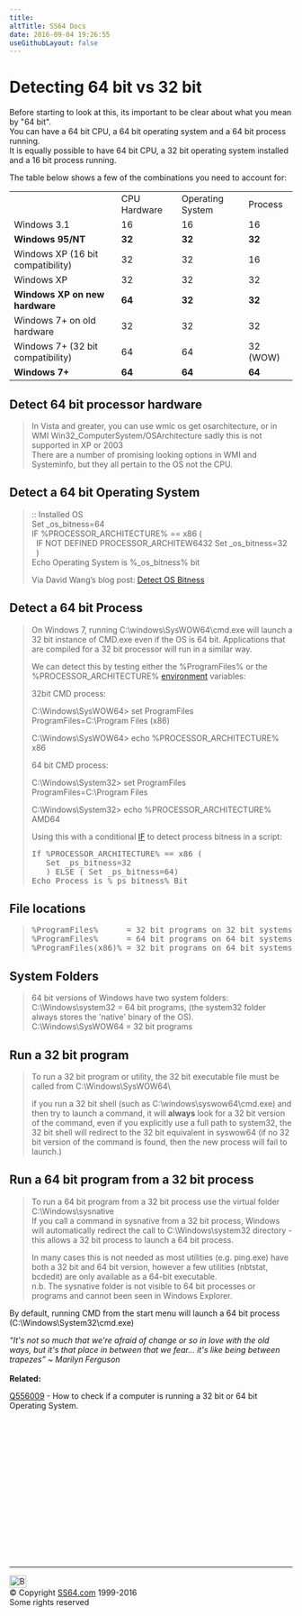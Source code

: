 ```yaml
---
title:
altTitle: SS64 Docs
date: 2016-09-04 19:26:55
useGithubLayout: false
---
```

<!-- #BeginLibraryItem "/Library/head_ntsyntax.lbi" --><!-- #EndLibraryItem --><h1>Detecting 64 bit vs 32 bit </h1>
<p>Before starting to look at this, its important to be clear about what you mean by "64 bit". <br>
You can have a 64 bit CPU, a 64 bit operating system and a 64 bit process running. <br>
It is equally possible to have 64 bit CPU, a 32 bit operating system installed and a 16 bit process running.</p>
<p>The table below shows a few of the combinations you  need to account for:</p>
<table>
<tbody><tr>
<td>&nbsp;</td>
<td>CPU Hardware</td>
<td>Operating System </td>
<td>Process</td>
</tr>
<tr>
<td>Windows 3.1</td>
<td>16</td>
<td>16</td>
<td>16</td>
</tr>
<tr>
<td><b>Windows 95/NT </b></td>
<td><b>32</b></td>
<td><b>32</b></td>
<td><b>32</b></td>
</tr>
<tr>
<td>Windows XP (16 bit compatibility)</td>
<td>32</td>
<td>32</td>
<td>16</td>
</tr>
<tr>
<td>Windows XP</td>
<td>32</td>
<td>32</td>
<td>32</td>
</tr>
<tr>
<td><b>Windows XP on new hardware</b></td>
<td><b>64</b></td>
<td><b>32</b></td>
<td><b>32</b></td>
</tr>
<tr>
<td>Windows 7+ on old hardware</td>
<td>32</td>
<td>32</td>
<td>32</td>
</tr>
<tr>
<td>Windows 7+ (32 bit compatibility)</td>
<td>64</td>
<td>64</td>
<td>32 (WOW) </td>
</tr>
<tr>
<td><b>Windows 7+</b></td>
<td><b>64</b></td>
<td><b>64</b></td>
<td><b>64</b></td>
</tr>
</tbody></table>
<h2>Detect 64 bit processor hardware</h2>
<blockquote>
<p> In Vista and greater, you can use <span class="code">wmic os get osarchitecture</span>, or in WMI <span class="code">Win32_ComputerSystem/OSArchitecture</span> sadly this is not supported in XP or 2003 <br> 
There are a number of promising looking  options in WMI and Systeminfo, but they all pertain to the OS not the CPU.</p>
</blockquote>
<h2>Detect a 64 bit Operating System </h2>
<blockquote>
<p><span class="code">:: Installed OS<br>
Set _os_bitness=64<br>
IF %PROCESSOR_ARCHITECTURE% == x86 (<br>
&nbsp;&nbsp;IF NOT DEFINED PROCESSOR_ARCHITEW6432 Set _os_bitness=32<br>
&nbsp;&nbsp;)<br>
Echo Operating System is %_os_bitness% bit</span></p>
<p>Via David Wang’s blog post: <a href="http://blogs.msdn.com/b/david.wang/archive/2006/03/26/howto-detect-process-bitness.aspx">Detect OS Bitness</a></p>
</blockquote>
<h2>Detect a 64 bit Process</h2>
<blockquote>
<p>On Windows 7, running <span class="code">C:\windows\SysWOW64\cmd.exe</span> will launch a 32 bit instance of CMD.exe even if the OS is 64 bit. Applications that are compiled for a 32 bit processor will run in a similar way. </p>
<p>We can detect this by testing either the <span class="code">%ProgramFiles%</span> or  the <span class="code">%PROCESSOR_ARCHITECTURE%</span> <a href="syntax-variables.html">environment</a> variables: </p>
<p>32bit CMD process:</p>
<p class="code"> C:\Windows\SysWOW64&gt; set ProgramFiles<br>
ProgramFiles=C:\Program Files (x86)</p>
<p class="code"> C:\Windows\SysWOW64&gt; echo %PROCESSOR_ARCHITECTURE% <br>
x86</p>
<p>64 bit  CMD process:</p>
<p class="code">C:\Windows\System32&gt; set ProgramFiles <br>
ProgramFiles=C:\Program Files</p>
<p class="code"> C:\Windows\System32&gt; echo %PROCESSOR_ARCHITECTURE% <br>
AMD64</p>
<p>Using this with a conditional <a href="if.html">IF</a> to detect process bitness in a script: </p>
<pre>If %PROCESSOR_ARCHITECTURE% == x86 (
   Set _ps_bitness=32
   ) ELSE ( Set _ps_bitness=64)
Echo Process is %_ps_bitness% Bit</pre>
</blockquote>
<h2>File locations </h2>
<blockquote>
<pre>%ProgramFiles%     <span class="body"> = 32 bit programs on 32 bit systems </span>"C:\Program Files"
%ProgramFiles%     <span class="body"> = 64 bit programs on 64 bit systems </span>"C:\Program Files"
%ProgramFiles(x86)%<span class="body"> = 32 bit programs on 64 bit systems </span>"C:\Program Files (x86)"</pre></blockquote>
<h2>System Folders</h2>
<blockquote><span class="body">64 bit</span> versions of Windows have two system folders:<br>
<span class="code">C:\Windows\system32 <span class="body"> = 64 bit programs</span></span>, (the <span class="code">system32</span> folder always stores the 'native' binary of the OS).<br>
<span class="code">C:\Windows\SysWOW64 </span><span class="body">= 32 bit programs</span></blockquote>
<h2>Run a 32 bit program</h2>
<blockquote>
<p> To run a 32 bit program or utility, the 32 bit executable file must be called from <span class="code">C:\Windows\SysWOW64\</span></p>
<p> if you run a 32 bit shell (such as <span class="code">C:\windows\syswow64\cmd.exe</span>) and then try to launch a command, it will <b>always</b> look for a 32 bit version of the command, even if you explicitly use a full path to system32, the 32 bit shell will redirect to the 32 bit equivalent  in <span class="code">syswow64</span> (if no 32 bit version of the command is found, then the new process will fail to launch.)</p>
</blockquote>
<h2>Run a 64 bit program from a 32 bit process</h2>
<blockquote>
<p>To run a 64 bit program from a 32 bit process use the virtual folder <span class="code">C:\Windows\sysnative</span><br>
If you call a command in sysnative from  a 32 bit process, Windows will automatically redirect the call to <span class="code">C:\Windows\system32</span> directory - this allows a 32 bit process to launch a 64 bit process.<br>
</p>
<p>In many cases this is not needed as most utilities (e.g. ping.exe) have both a 32 bit and 64 bit version, however a few utilities (nbtstat, bcdedit) are only  available as a 64-bit executable.<br>
n.b. The 
sysnative folder is not visible to 64 bit processes or programs and  cannot been seen in Windows Explorer.
</p>
</blockquote>
<p>By default, running CMD from the start menu will launch a 64 bit process (<span class="code">C:\Windows\System32\cmd.exe</span>)</p>
<p><i class="quote">“It's not so much that we're afraid of change or so in love with the old ways, but it's that place in between that we fear... it's like being between trapezes” ~ Marilyn Ferguson</i><br>
<br>
<b>Related:</b></p>
<p><a href="https://support.microsoft.com/kb/556009">Q556009</a> - How to check if a computer is running a 32 bit or 64 bit Operating System.</p><!-- #BeginLibraryItem "/Library/foot_nt.lbi" --><p><script async="" src="//pagead2.googlesyndication.com/pagead/js/adsbygoogle.js"></script>
<!-- windows300 -->
<ins class="adsbygoogle" style="display:inline-block;width:300px;height:250px" data-ad-client="ca-pub-6140977852749469" data-ad-slot="7649547908"></ins>
<script>
(adsbygoogle = window.adsbygoogle || []).push({});
</script></p>
<hr>
<div id="bl" class="footer"><a href="#"><img src="../images/top.png" width="30" height="22" alt="Back to the Top"></a></div>
<div id="br" class="footer, tagline">© Copyright <a href="http://ss64.com/">SS64.com</a> 1999-2016<br>
Some rights reserved</div><!-- #EndLibraryItem -->

